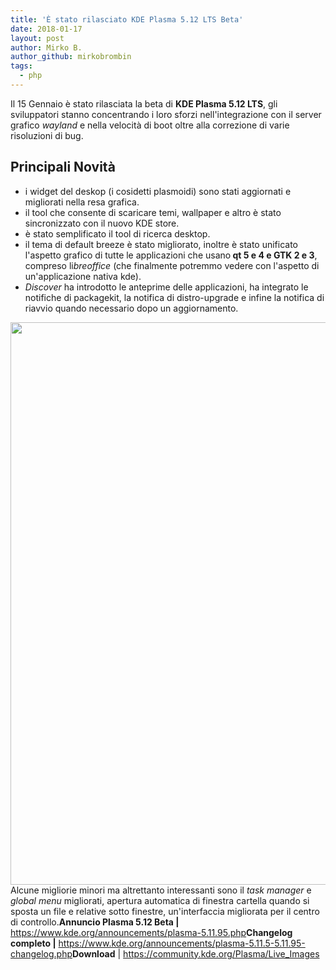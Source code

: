 ```yaml
---
title: 'È stato rilasciato KDE Plasma 5.12 LTS Beta'
date: 2018-01-17
layout: post
author: Mirko B.
author_github: mirkobrombin
tags:
  - php
---
```

Il 15 Gennaio è stato rilasciata la beta di <strong>KDE Plasma 5.12 LTS</strong>, gli sviluppatori stanno concentrando i loro sforzi nell'integrazione con il server grafico <em>wayland</em> e nella velocità di boot oltre alla correzione di varie risoluzioni di bug.<h2>Principali Novità</h2><ul>    <li>i widget del deskop (i cosidetti plasmoidi) sono stati aggiornati e migliorati nella resa grafica.</li>    <li>il tool che consente di scaricare temi, wallpaper e altro è stato sincronizzato con il nuovo KDE store.</li>    <li>è stato semplificato il tool di ricerca desktop.</li>    <li>il tema di default breeze è stato migliorato, inoltre è stato unificato l'aspetto grafico di tutte le applicazioni che usano<strong> qt 5 e 4 e GTK 2 e 3</strong>, compreso li<em>breoffice</em> (che finalmente potremmo vedere con l'aspetto di un'applicazione nativa kde).</li>    <li><em>Discover</em> ha introdotto le anteprime delle applicazioni, ha integrato le notifiche di packagekit, la notifica di distro-upgrade e infine la notifica di riavvio quando necessario dopo un aggiornamento.</li></ul><a href="https://linuxhub.it/wordpress/wp-content/uploads/2018/01/plasma-5.12.png"><img class="aligncenter wp-image-3571 size-full size-full wp-image-288" src="https://linuxhub.it/wordpress/wp-content/uploads/2018/01/plasma-5.12.png" alt="" width="1600" height="900" /></a>Alcune migliorie minori ma altrettanto interessanti sono il <em>task manager</em> e <em>global menu</em> migliorati, apertura automatica di finestra cartella quando si sposta un file e relative sotto finestre, un'interfaccia migliorata per il centro di controllo.<strong>Annuncio Plasma 5.12 Beta |</strong> <a href="https://www.kde.org/announcements/plasma-5.11.95.php" target="_blank" rel="noopener noreferrer">https://www.kde.org/announcements/plasma-5.11.95.php</a><strong>Changelog completo |</strong> <a href="https://www.kde.org/announcements/plasma-5.11.95.php" target="_blank" rel="noopener noreferrer">https://www.kde.org/announcements/plasma-5.11.5-5.11.95-changelog.php</a><strong>Download</strong> | <a href="https://community.kde.org/Plasma/Live_Images" target="_blank" rel="noopener noreferrer">https://community.kde.org/Plasma/Live_Images</a>